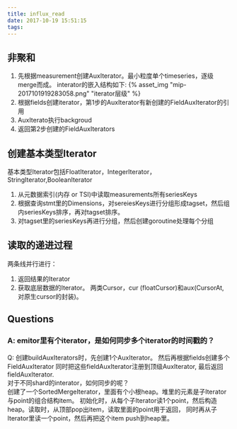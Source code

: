 ```yaml
---
title: influx_read
date: 2017-10-19 15:51:15
tags:
---
```

## 非聚和
1. 先根据measurement创建AuxIterator。最小粒度单个timeseries，逐级merge而成。
interator的嵌入结构如下:
{% asset_img "mip-2017101919283058.png" "iterator层级" %}
2. 根据fields创建iterator，第1步的AuxIterator有新创建的FieldAuxIterator的引用
3. AuxIterato执行backgroud
4. 返回第2步创建的FieldAuxIterators

## 创建基本类型Iterator
基本类型Iterator包括FloatIterator，IntegerIterator，StringIterator,BooleanIterator
1. 从元数据索引(内存 or TSI)中读取measurements所有seriesKeys
2. 根据查询stmt里的Dimensions，对sereiesKeys进行分组形成tagset，然后组内seriesKeys排序，再对tagset排序。
3. 对tagset里的seriesKeys再进行分组，然后创建goroutine处理每个分组

## 读取的递进过程
两条线并行进行：
1. 返回结果的Iterator
2. 获取底层数据的Iterator。
    两类Cursor，cur (floatCursor)和aux(CursorAt, 对原生cursor的封装)。


## Questions
### A: emitor里有个iterator，是如何同步多个iterator的时间戳的？
Q: 创建buildAuxIterators时，先创建1个AuxIterator。 然后再根据fields创建多个FieldAuxIterator
同时把这些fieldAuxIterator注册到顶级AuxIterator, 最后返回fieldAuxIterator.   
   对于不同shard的interator，如何同步的呢？  
创建了一个SortedMergeIterator，里面有个小根heap。堆里的元素是子Iterator与point的组合结构item。
初始化时，从每个子Iterator读1个point，然后构造heap。读取时，从顶部pop出item，读取里面的point用于返回，
同时再从子Iterator里读一个point，然后再把这个item push到heap里。
